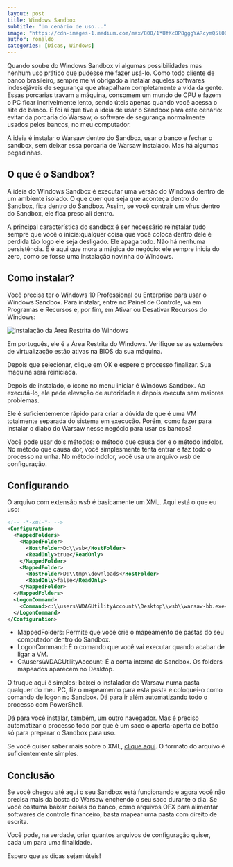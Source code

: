 ```yaml
---
layout: post
title: Windows Sandbox
subtitle: "Um cenário de uso..."
image: "https://cdn-images-1.medium.com/max/800/1*UfKcOP8gggYARcymQ5lOGg.jpeg"
author: ronaldo
categories: [Dicas, Windows]
---
```


Quando soube do Windows Sandbox vi algumas possibilidades mas nenhum uso prático
que pudesse me fazer usá-lo. Como todo cliente de banco brasileiro, sempre me vi
obrigado a instalar aqueles softwares indesejáveis de segurança que atrapalham
completamente a vida da gente. Essas porcarias travam a máquina, consomem um
mundo de CPU e fazem o PC ficar incrivelmente lento, sendo úteis apenas quando
você acessa o site do banco. E foi aí que tive a ideia de usar o Sandbox para
este cenário: evitar da porcaria do Warsaw, o software de segurança normalmente
usados pelos bancos, no meu computador.

A ideia é instalar o Warsaw dentro do Sandbox, usar o banco e fechar o sandbox,
sem deixar essa porcaria de Warsaw instalado. Mas há algumas pegadinhas.

## O que é o Sandbox?

A ideia do Windows Sandbox é executar uma versão do Windows dentro de um
ambiente isolado. O que quer que seja que aconteça dentro do Sandbox, fica
dentro do Sandbox. Assim, se você contrair um vírus dentro do Sandbox, ele fica
preso ali dentro.

A principal característica do sandbox é ser necessário reinstalar tudo sempre
que você o inicia:qualquer coisa que você coloca dentro dele é perdida tão logo
ele seja desligado. Ele apaga tudo. Não há nenhuma persistência. E é aqui que
mora a mágica do negócio: ele sempre inicia do zero, como se fosse uma
instalação novinha do Windows.

## Como instalar?

Você precisa ter o Windows 10 Professional ou Enterprise para usar o Windows
Sandbox. Para instalar, entre no Painel de Controle, vá em Programas e Recursos
e, por fim, em Ativar ou Desativar Recursos do Windows:

![Instalação da Área Restrita do Windows](https://cdn-images-1.medium.com/max/600/1*TS7eszRHNQjjj3QIGB79pQ.png")

Em português, ele é a Área Restrita do Windows. Verifique se as extensões de
virtualização estão ativas na BIOS da sua máquina.

Depois que selecionar, clique em OK e espere o processo finalizar. Sua máquina
será reiniciada.

Depois de instalado, o ícone no menu iniciar é Windows Sandbox. Ao executá-lo,
ele pede elevação de autoridade e depois executa sem maiores problemas.

Ele é suficientemente rápido para criar a dúvida de que é uma VM totalmente
separada do sistema em execução. Porém, como fazer para instalar o diabo do
Warsaw nesse negócio para usar os bancos?

Você pode usar dois métodos: o método que causa dor e o método indolor. No
método que causa dor, você simplesmente tenta entrar e faz todo o processo na
unha. No método indolor, você usa um arquivo *wsb* de configuração.

## Configurando

O arquivo com extensão *wsb* é basicamente um XML. Aqui está o que eu
uso:

```xml
<!-- -*-xml-*- -->
<Configuration>
  <MappedFolders>
    <MappedFolder>
      <HostFolder>D:\\wsb</HostFolder>
      <ReadOnly>true</ReadOnly>
    </MappedFolder>
    <MappedFolder>
      <HostFolder>D:\\tmp\\downloads</HostFolder>
      <ReadOnly>false</ReadOnly>
    </MappedFolder>
  </MappedFolders>
  <LogonCommand>
    <Command>c:\\users\WDAGUtilityAccount\\Desktop\\wsb\\warsaw-bb.exe</Command>
  </LogonCommand>
</Configuration>
```

- MappedFolders: Permite que você crie o mapeamento de pastas do seu computador
    dentro do Sandbox.
- LogonCommand: É o comando que você vai executar quando acabar de ligar a VM.
- C:\\users\\WDAGUtilityAccount: É a conta interna do Sandbox. Os folders
    mapeados aparecem no Desktop.

O truque aqui é simples: baixei o instalador do Warsaw numa pasta qualquer do
meu PC, fiz o mapeamento para esta pasta e coloquei-o como comando de logon no
Sandbox. Dá para ir além automatizando todo o processo com PowerShell.

Dá para você instalar, também, um outro navegador. Mas é preciso automatizar o
processo todo por que é um saco o aperta-aperta de botão só para preparar o
Sandbox para uso.

Se você quiser saber mais sobre o XML, [clique
aqui](https://techcommunity.microsoft.com/t5/windows-kernel-internals/windows-sandbox-config-files/ba-p/354902).
O formato do arquivo é suficientemente simples.

## Conclusão

Se você chegou até aqui o seu Sandbox está funcionando e agora você não
precisa mais da bosta do Warsaw enchendo o seu saco durante o dia. Se
você costuma baixar coisas do banco, como arquivos OFX para alimentar
softwares de controle financeiro, basta mapear uma pasta com direito de
escrita.

Você pode, na verdade, criar quantos arquivos de configuração quiser,
cada um para uma finalidade.

Espero que as dicas sejam úteis!

